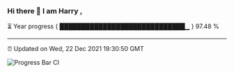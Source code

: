 ### Hi there 👋 I am Harry , 

⏳ Year progress { █████████████████████████████▁ } 97.48 %

---

⏰ Updated on Wed, 22 Dec 2021 19:30:50 GMT

![Progress Bar CI](https://github.com/duykhang68/duykhang68/workflows/Progress%20Bar%20CI/badge.svg)
